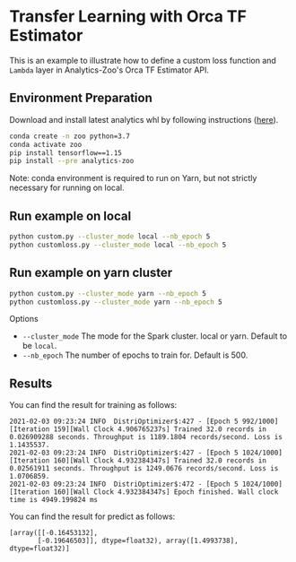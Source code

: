 # Transfer Learning with Orca TF Estimator

This is an example to illustrate how to define a custom loss function and ```Lambda``` layer in Analytics-Zoo's Orca TF Estimator API.

## Environment Preparation

Download and install latest analytics whl by following instructions ([here](https://analytics-zoo.github.io/master/#PythonUserGuide/install/#install-the-latest-nightly-build-wheels-for-pip)).

```bash
conda create -n zoo python=3.7
conda activate zoo
pip install tensorflow==1.15
pip install --pre analytics-zoo
```
Note: conda environment is required to run on Yarn, but not strictly necessary for running on local.

## Run example on local
```bash
python custom.py --cluster_mode local --nb_epoch 5
python customloss.py --cluster_mode local --nb_epoch 5
```

## Run example on yarn cluster
```bash
python custom.py --cluster_mode yarn --nb_epoch 5
python customloss.py --cluster_mode yarn --nb_epoch 5
```

Options
* `--cluster_mode` The mode for the Spark cluster. local or yarn. Default to be `local`.
* `--nb_epoch` The number of epochs to train for. Default is 500.

## Results
You can find the result for training as follows:
```
2021-02-03 09:23:24 INFO  DistriOptimizer$:427 - [Epoch 5 992/1000][Iteration 159][Wall Clock 4.906765237s] Trained 32.0 records in 0.026909288 seconds. Throughput is 1189.1804 records/second. Loss is 1.1435537. 
2021-02-03 09:23:24 INFO  DistriOptimizer$:427 - [Epoch 5 1024/1000][Iteration 160][Wall Clock 4.932384347s] Trained 32.0 records in 0.02561911 seconds. Throughput is 1249.0676 records/second. Loss is 1.0706859. 
2021-02-03 09:23:24 INFO  DistriOptimizer$:472 - [Epoch 5 1024/1000][Iteration 160][Wall Clock 4.932384347s] Epoch finished. Wall clock time is 4949.199824 ms
```
You can find the result for predict as follows:
```
[array([[-0.16453132],
       [-0.19646503]], dtype=float32), array([1.4993738], dtype=float32)]
```

